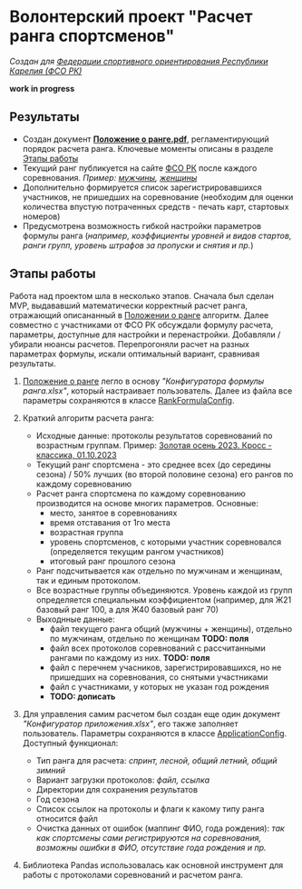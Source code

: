 # Волонтерский проект "Расчет ранга спортсменов"
_Создан для [Федерации спортивного ориентирования Республики Карелия (ФСО РК)](http://fso.karelia.ru/)_

**work in progress**

## Результаты
* Создан документ [**Положение о ранге.pdf**](/Положение%20о%20ранге.pdf), регламентирующий порядок расчета ранга. Ключевые моменты описаны в разделе [Этапы работы](https://github.com/alseva/orienteering/blob/master/README.md#%D1%8D%D1%82%D0%B0%D0%BF%D1%8B-%D1%80%D0%B0%D0%B1%D0%BE%D1%82%D1%8B)
* Текущий ранг публикуется на сайте [ФСО РК](http://fso.karelia.ru/) после каждого соревнования. _Пример: [мужчины](http://fso.karelia.ru/wp-content/uploads/2023/10/%D0%A1%D0%BF%D1%80%D0%B8%D0%BD%D1%82-%D1%80%D0%B0%D0%BD%D0%B3-%D0%BD%D0%B0-2023-09-21-%D0%BC%D1%83%D0%B6%D1%87%D0%B8%D0%BD%D1%8B_2023.pdf), [женщины](http://fso.karelia.ru/wp-content/uploads/2023/10/%D0%A1%D0%BF%D1%80%D0%B8%D0%BD%D1%82-%D1%80%D0%B0%D0%BD%D0%B3-%D0%BD%D0%B0-2023-09-21-%D0%B6%D0%B5%D0%BD%D1%89%D0%B8%D0%BD%D1%8B_2023.pdf)_
* Дополнительно формируется список зарегистрировавшихся участников, не пришедших на соревнование (необходим для оценки количества впустую потраченных средств - печать карт, стартовых номеров)
* Предусмотрена возможность гибкой настройки параметров формулы ранга
(_например, коэффициенты уровней и видов стартов, ранги групп, уровень штрафов за пропуски и снятия и пр._)

## Этапы работы
Работа над проектом шла в несколько этапов. Сначала был сделан MVP, выдававший математически корректный расчет ранга, отражающий описананный в [Положении о ранге](/Положение%20о%20ранге.pdf) алгоритм. 
Далее совместно с участниками от ФСО РК обсуждали формулу расчета, параметры, доступные для настройки и перенастройки. Добавляли / убирали нюансы расчетов. Перепрогоняли расчет на разных параметрах формулы, искали оптимальный вариант, сравнивая результаты.
1. [Положение о ранге](/Положение%20о%20ранге.pdf) легло в основу _"Конфигуратора формулы ранга.xlsx"_, который настраивает пользователь. Далее из файла все параметры сохраняются в классе [RankFormulaConfig](/rank_formula_config.py). 

2. Краткий алгоритм расчета ранга:
    * Исходные данные: протоколы результатов соревнований по возрастным группам. Пример: [Золотая осень 2023. Кросс - классика, 01.10.2023](http://fso.karelia.ru/wp-content/uploads/2023/09/20231001_ResultList.htm)
    * Текущий ранг спортсмена - это среднее всех (до середины сезона) / 50% лучших (во второй половине сезона) его рангов по каждому соревнованию
    * Расчет ранга спортсмена по каждому соревнованию производится на основе многих параметров. Основные: 
       * место, занятое в соревнованиях
       * время отставания от 1го места
       * возрастная группа
       * уровень спортсменов, с которыми участник соревновался (определяется текущим рангом участников)
       * итоговый ранг прошлого сезона
    * Ранг подсчитывается как отдельно по мужчинам и женщинам, так и единым протоколом. 
    * Все возрастные группы объединяются. Уровень каждой из групп определяется специальным коэффициентом (например, для Ж21 базовый ранг 100, а для Ж40 базовый ранг 70)
    * Выходнные данные:
       * файл текущего ранга общий (мужчины + женщины), отдельно по мужчинам, отдельно по женщинам **TODO: поля**
       * файл всех протоколов соревнований с рассчитанными рангами по каждому из них. **TODO: поля**
       * файл с перечнем учасников, зарегистрировавшихся, но не пришедших на соревнования, со снятыми участниками
       * файл с участниками, у которых не указан год рождения
       * **TODO: дописать**

3. Для управления самим расчетом был создан еще один документ _"Конфигуратор приложения.xlsx"_, его также заполняет пользователь. Параметры сохраняются в классе [ApplicationConfig](/app_config.py). Доступный функционал:
   * Тип ранга для расчета: _спринт, лесной, общий летний, общий зимний_
   * Вариант загрузки протоколов: _файл, ссылка_
   * Директории для сохранения результатов
   * Год сезона
   * Список ссылок на протоколы и флаги к какому типу ранга относится файл
   * Очистка данных от ошибок (маппинг ФИО, года рождения): _так как спортсмены сами регистрируются на соревнования, возможны ошибки в ФИО, отсутствие года рождения и пр._ 

4. Библиотека Pandas использовалась как основной инструмент для работы с протоколами соревнований и расчетом ранга.

